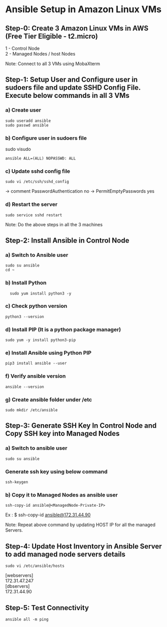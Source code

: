 # Ansible Setup in Amazon Linux VMs

## Step-0: Create 3 Amazon Linux VMs in AWS (Free Tier Eligible - t2.micro)

1 - Control Node <br/>
2 - Managed Nodes / host Nodes

Note: Connect to all 3 VMs using MobaXterm

## Step-1: Setup User and Configure user in sudoers file and update SSHD Config File. Execute below commands in all 3 VMs

### a) Create user

```
sudo useradd ansible
sudo passwd ansible
```

### b) Configure user in sudoers file

sudo visudo

```
ansible ALL=(ALL) NOPASSWD: ALL
```

### c) Update sshd config file

```
sudo vi /etc/ssh/sshd_config
```

-> comment PasswordAuthentication no
-> PermitEmptyPasswords yes

### d) Restart the server

```
sudo service sshd restart
```

Note: Do the above steps in all the 3 machines

## Step-2: Install Ansible in Control Node

### a) Switch to Ansible user

```
sudo su ansible
cd ~
```

### b) Install Python

```
  sudo yum install python3 -y
```

### c) Check python version

```
python3 --version
```

### d) Install PIP (It is a python package manager)

```
sudo yum -y install python3-pip
```

### e) Install Ansible using Python PIP

```
pip3 install ansible --user
```

### f) Verify ansible version

```
ansible --version
```

### g) Create ansible folder under /etc

```
sudo mkdir /etc/ansible
```

## Step-3: Generate SSH Key In Control Node and Copy SSH key into Managed Nodes

### a) Switch to ansible user

```
sudo su ansible
```

### Generate ssh key using below command

```
ssh-keygen
```

### b) Copy it to Managed Nodes as ansible user

```
ssh-copy-id ansible@<ManagedNode-Private-IP>
```

Ex : $ ssh-copy-id ansible@172.31.44.90

Note: Repeat above command by updating HOST IP for all the managed Servers.

## Step-4: Update Host Inventory in Ansible Server to add managed node servers details

```
sudo vi /etc/ansible/hosts
```

[webservers] <br/>
172.31.47.247
<br/>
[dbservers] <br/>
172.31.44.90

## Step-5: Test Connectivity

```
ansible all -m ping
```
